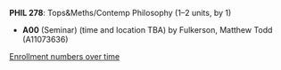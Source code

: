 **PHIL 278**: Tops&Meths/Contemp Philosophy (1–2 units, by 1)

- **A00** (Seminar) (time and location TBA) by Fulkerson, Matthew Todd (A11073636)

[Enrollment numbers over time](./PHIL278.tsv)
